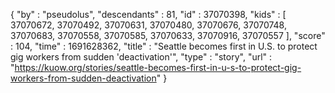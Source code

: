 {
  "by" : "pseudolus",
  "descendants" : 81,
  "id" : 37070398,
  "kids" : [ 37070672, 37070492, 37070631, 37070480, 37070676, 37070748, 37070683, 37070558, 37070585, 37070633, 37070916, 37070557 ],
  "score" : 104,
  "time" : 1691628362,
  "title" : "Seattle becomes first in U.S. to protect gig workers from sudden 'deactivation'",
  "type" : "story",
  "url" : "https://kuow.org/stories/seattle-becomes-first-in-u-s-to-protect-gig-workers-from-sudden-deactivation"
}
